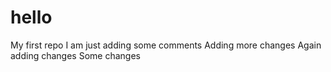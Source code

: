 # hello
My first repo
I am just adding some comments
Adding more changes
Again adding changes
Some changes
